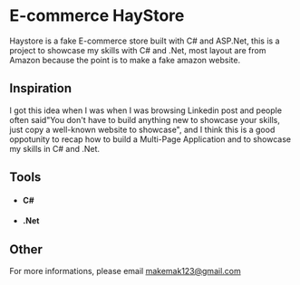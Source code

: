 # E-commerce HayStore

Haystore is a fake E-commerce store built with C# and ASP.Net, this is a project to showcase my skills with C# and .Net, most layout are from Amazon because the point is to make a fake amazon website.

## Inspiration

I got this idea when I was when I was browsing Linkedin post and people often said"You don't have to build anything new to showcase your skills, just copy a well-known website to showcase", and I think this is a good oppotunity to recap how to build a Multi-Page Application and to showcase my skills in C# and .Net.

## Tools

* #### C#
* #### .Net

## Other

For more informations, please email makemak123@gmail.com
